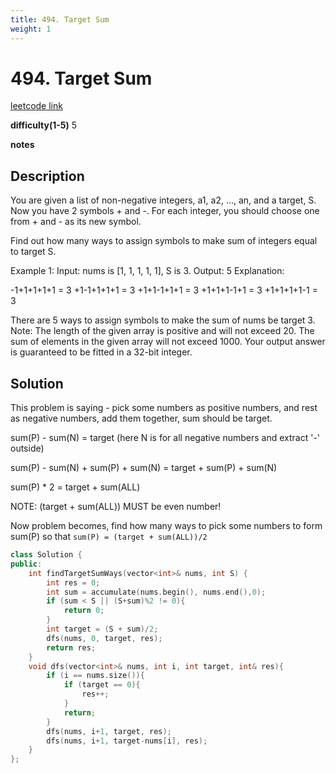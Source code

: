 ```yaml
---
title: 494. Target Sum
weight: 1
---
```

# 494. Target Sum
[leetcode link](https://leetcode.com/problems/target-sum/)

**difficulty(1-5)** 
5

**notes**   


## Description
You are given a list of non-negative integers, a1, a2, ..., an, and a target, S. Now you have 2 symbols + and -. For each integer, you should choose one from + and - as its new symbol.

Find out how many ways to assign symbols to make sum of integers equal to target S.

Example 1:
Input: nums is [1, 1, 1, 1, 1], S is 3. 
Output: 5
Explanation: 

-1+1+1+1+1 = 3
+1-1+1+1+1 = 3
+1+1-1+1+1 = 3
+1+1+1-1+1 = 3
+1+1+1+1-1 = 3

There are 5 ways to assign symbols to make the sum of nums be target 3.
Note:
The length of the given array is positive and will not exceed 20.
The sum of elements in the given array will not exceed 1000.
Your output answer is guaranteed to be fitted in a 32-bit integer.

## Solution
This problem is saying - pick some numbers as positive numbers, and rest as negative numbers, add them together, sum should be target. 

sum(P) - sum(N) = target (here N is for all negative numbers and extract '-' outside)

sum(P) - sum(N) + sum(P) + sum(N) = target + sum(P) + sum(N)

sum(P) * 2 = target + sum(ALL)

NOTE: (target + sum(ALL)) MUST be even number!

Now problem becomes, find how many ways to pick some numbers to form sum(P) so that `sum(P) = (target + sum(ALL))/2`

```c++
class Solution {
public:
    int findTargetSumWays(vector<int>& nums, int S) {
        int res = 0;
        int sum = accumulate(nums.begin(), nums.end(),0);
        if (sum < S || (S+sum)%2 != 0){
            return 0;
        }
        int target = (S + sum)/2;
        dfs(nums, 0, target, res);
        return res;
    }
    void dfs(vector<int>& nums, int i, int target, int& res){
        if (i == nums.size()){
            if (target == 0){
                res++;
            }
            return;
        }
        dfs(nums, i+1, target, res);
        dfs(nums, i+1, target-nums[i], res);
    }
};
```

 